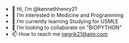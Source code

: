 - 👋 Hi, I’m @kennethhenry21
- 👀 I’m interested in Medicine and Programming
- 🌱 I’m currently learning Studying for USMLE 
- 💞️ I’m looking to collaborate on "BIOPYTHON"
- 📫 How to reach me negrik21@aim.com

<!---
kennethhenry21/kennethhenry21 is a ✨ special ✨ repository because its `README.md` (this file) appears on your GitHub profile.
You can click the Preview link to take a look at your changes.
--->
